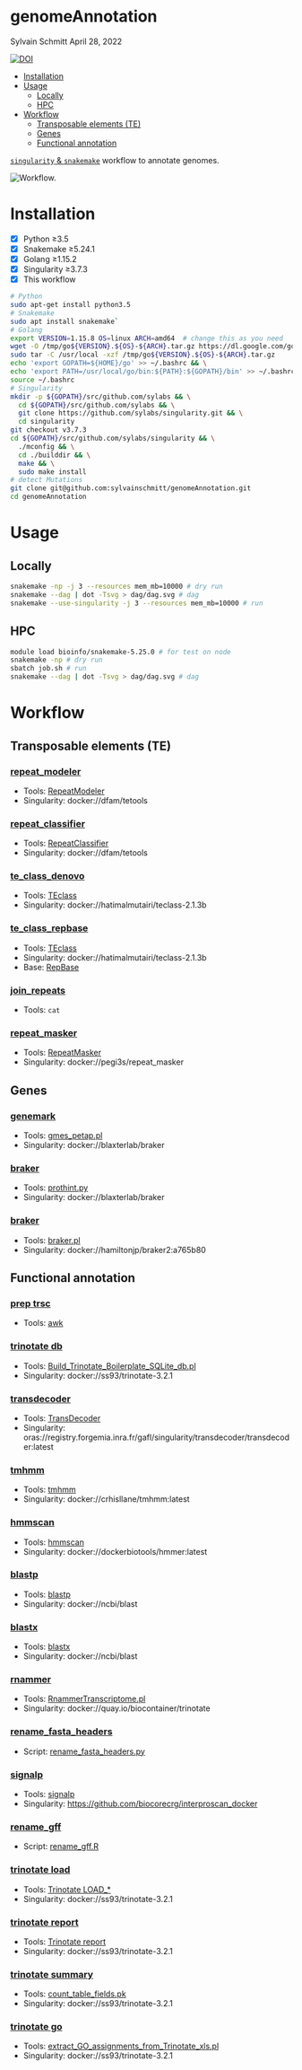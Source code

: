 genomeAnnotation
================
Sylvain Schmitt
April 28, 2022

[![DOI](https://zenodo.org/badge/495792757.svg)](https://zenodo.org/badge/latestdoi/495792757)

  - [Installation](#installation)
  - [Usage](#usage)
      - [Locally](#locally)
      - [HPC](#hpc)
  - [Workflow](#workflow)
      - [Transposable elements (TE)](#transposable-elements-te)
      - [Genes](#genes)
      - [Functional annotation](#functional-annotation)

[`singularity` &
`snakemake`](https://github.com/sylvainschmitt/snakemake_singularity)
workflow to annotate genomes.

![Workflow.](dag/dag.svg)

# Installation

  - [x] Python ≥3.5
  - [x] Snakemake ≥5.24.1
  - [x] Golang ≥1.15.2
  - [x] Singularity ≥3.7.3
  - [x] This workflow

<!-- end list -->

``` bash
# Python
sudo apt-get install python3.5
# Snakemake
sudo apt install snakemake`
# Golang
export VERSION=1.15.8 OS=linux ARCH=amd64  # change this as you need
wget -O /tmp/go${VERSION}.${OS}-${ARCH}.tar.gz https://dl.google.com/go/go${VERSION}.${OS}-${ARCH}.tar.gz && \
sudo tar -C /usr/local -xzf /tmp/go${VERSION}.${OS}-${ARCH}.tar.gz
echo 'export GOPATH=${HOME}/go' >> ~/.bashrc && \
echo 'export PATH=/usr/local/go/bin:${PATH}:${GOPATH}/bin' >> ~/.bashrc && \
source ~/.bashrc
# Singularity
mkdir -p ${GOPATH}/src/github.com/sylabs && \
  cd ${GOPATH}/src/github.com/sylabs && \
  git clone https://github.com/sylabs/singularity.git && \
  cd singularity
git checkout v3.7.3
cd ${GOPATH}/src/github.com/sylabs/singularity && \
  ./mconfig && \
  cd ./builddir && \
  make && \
  sudo make install
# detect Mutations
git clone git@github.com:sylvainschmitt/genomeAnnotation.git
cd genomeAnnotation
```

# Usage

## Locally

``` bash
snakemake -np -j 3 --resources mem_mb=10000 # dry run
snakemake --dag | dot -Tsvg > dag/dag.svg # dag
snakemake --use-singularity -j 3 --resources mem_mb=10000 # run
```

## HPC

``` bash
module load bioinfo/snakemake-5.25.0 # for test on node
snakemake -np # dry run
sbatch job.sh # run
snakemake --dag | dot -Tsvg > dag/dag.svg # dag
```

# Workflow

<!-- https://www.bioinformatics.uni-muenster.de/publication_data/P.californicus_annotation/repeat_masking.hbi?lang=en -->

## Transposable elements (TE)

<!-- ### [repet](https://github.com/sylvainschmitt/genomeAnnotation/blob/main/rules/repet.smk) -->

<!-- * Tools: [REPET](https://urgi.versailles.inra.fr/Tools/REPET) -->

<!-- * Singularity: docker://urgi/docker_vre_aio -->

### [repeat\_modeler](https://github.com/sylvainschmitt/genomeAnnotation/blob/main/rules/repeat_modeler.smk)

  - Tools:
    [RepeatModeler](https://github.com/Dfam-consortium/RepeatModeler)
  - Singularity: docker://dfam/tetools

### [repeat\_classifier](https://github.com/sylvainschmitt/genomeAnnotation/blob/main/rules/repeat_classifier.smk)

  - Tools:
    [RepeatClassifier](https://github.com/Dfam-consortium/RepeatModeler)
  - Singularity: docker://dfam/tetools

### [te\_class\_denovo](https://github.com/sylvainschmitt/genomeAnnotation/blob/main/rules/te_class_denovo.smk)

  - Tools:
    [TEclass](https://www.compgen.uni-muenster.de/tools/teclass/index.hbi?lang=en)
  - Singularity: docker://hatimalmutairi/teclass-2.1.3b

### [te\_class\_repbase](https://github.com/sylvainschmitt/genomeAnnotation/blob/main/rules/te_class_repbase.smk)

  - Tools:
    [TEclass](https://www.compgen.uni-muenster.de/tools/teclass/index.hbi?lang=en)
  - Singularity: docker://hatimalmutairi/teclass-2.1.3b
  - Base: [RepBase](https://www.girinst.org/server/RepBase/index.php)

### [join\_repeats](https://github.com/sylvainschmitt/genomeAnnotation/blob/main/rules/join_repeats.smk)

  - Tools: `cat`

### [repeat\_masker](https://github.com/sylvainschmitt/genomeAnnotation/blob/main/rules/repeat_masker.smk)

  - Tools:
    [RepeatMasker](https://stab.st-andrews.ac.uk/wiki/index.php/Repeatmasker)
  - Singularity: docker://pegi3s/repeat\_masker

## Genes

### [genemark](https://github.com/sylvainschmitt/genomeAnnotation/blob/main/rules/genemark.smk)

  - Tools: [gmes\_petap.pl](http://exon.gatech.edu/GeneMark/)
  - Singularity: docker://blaxterlab/braker

### [braker](https://github.com/sylvainschmitt/genomeAnnotation/blob/main/rules/braker.smk)

  - Tools: [prothint.py](https://github.com/gatech-genemark/ProtHint)
  - Singularity: docker://blaxterlab/braker

### [braker](https://github.com/sylvainschmitt/genomeAnnotation/blob/main/rules/braker.smk)

  - Tools:
    [braker.pl](https://github.com/Gaius-Augustus/BRAKER#running-braker)
  - Singularity: docker://hamiltonjp/braker2:a765b80

## Functional annotation

### [prep trsc](https://github.com/sylvainschmitt/genomeAnnotation/blob/main/rules/prep_trsc.smk)

  - Tools:
    [awk](https://connect.ed-diamond.com/GNU-Linux-Magazine/glmf-131/awk-le-langage-script-de-reference-pour-le-traitement-de-fichiers)

### [trinotate db](https://github.com/sylvainschmitt/genomeAnnotation/blob/main/rules/trinotate_db.smk)

  - Tools:
    [Build\_Trinotate\_Boilerplate\_SQLite\_db.pl](https://github.com/Trinotate/Trinotate.github.io/wiki/Software-installation-and-data-required#2-sequence-databases-required)
  - Singularity: docker://ss93/trinotate-3.2.1

### [transdecoder](https://github.com/sylvainschmitt/genomeAnnotation/blob/main/rules/transdecoder.smk)

  - Tools:
    [TransDecoder](https://github.com/TransDecoder/TransDecoder/wiki)
  - Singularity:
    oras://registry.forgemia.inra.fr/gafl/singularity/transdecoder/transdecoder:latest

### [tmhmm](https://github.com/sylvainschmitt/genomeAnnotation/blob/main/rules/tmhmm.smk)

  - Tools:
    [tmhmm](https://services.healthtech.dtu.dk/service.php?TMHMM-2.0)
  - Singularity: docker://crhisllane/tmhmm:latest

### [hmmscan](https://github.com/sylvainschmitt/genomeAnnotation/blob/main/rules/hmmscan.smk)

  - Tools: [hmmscan](http://eddylab.org/software/hmmer/Userguide.pdf)
  - Singularity: docker://dockerbiotools/hmmer:latest

### [blastp](https://github.com/sylvainschmitt/genomeAnnotation/blob/main/rules/blastp.smk)

  - Tools:
    [blastp](https://ftp.ncbi.nlm.nih.gov/pub/factsheets/HowTo_BLASTGuide.pdf)
  - Singularity: docker://ncbi/blast

### [blastx](https://github.com/sylvainschmitt/genomeAnnotation/blob/main/rules/blastx.smk)

  - Tools:
    [blastx](https://ftp.ncbi.nlm.nih.gov/pub/factsheets/HowTo_BLASTGuide.pdf)
  - Singularity: docker://ncbi/blast

### [rnammer](https://github.com/sylvainschmitt/genomeAnnotation/blob/main/rules/rnammer.smk)

  - Tools:
    [RnammerTranscriptome.pl](https://github.com/Trinotate/Trinotate.github.io/wiki/Software-installation-and-data-required#running-rnammer-to-identify-rrna-transcripts)
  - Singularity: docker://quay.io/biocontainer/trinotate

### [rename\_fasta\_headers](https://github.com/sylvainschmitt/genomeAnnotation/blob/main/rules/rename_fasta_headers.smk)

  - Script:
    [rename\_fasta\_headers.py](https://github.com/sylvainschmitt/genomeAnnotation/blob/main/scripts/rename_fasta_headers.py)

### [signalp](https://github.com/sylvainschmitt/genomeAnnotation/blob/main/rules/signalp.smk)

  - Tools:
    [signalp](https://services.healthtech.dtu.dk/service.php?SignalP-5.0)
  - Singularity: <https://github.com/biocorecrg/interproscan_docker>

### [rename\_gff](https://github.com/sylvainschmitt/genomeAnnotation/blob/main/rules/rename_gff.smk)

  - Script:
    [rename\_gff.R](https://github.com/sylvainschmitt/genomeAnnotation/blob/main/scripts/rename_gff.R)

### [trinotate load](https://github.com/sylvainschmitt/genomeAnnotation/blob/main/rules/trinotate_load.smk)

  - Tools: [Trinotate
    LOAD\_\*](https://github.com/Trinotate/Trinotate.github.io/wiki/Loading-generated-results-into-a-Trinotate-SQLite-Database-and-Looking-the-Output-Annotation-Report)
  - Singularity: docker://ss93/trinotate-3.2.1

### [trinotate report](https://github.com/sylvainschmitt/genomeAnnotation/blob/main/rules/trinotate_report.smk)

  - Tools: [Trinotate
    report](https://github.com/Trinotate/Trinotate.github.io/wiki/Loading-generated-results-into-a-Trinotate-SQLite-Database-and-Looking-the-Output-Annotation-Report#trinotate-output-an-annotation-report)
  - Singularity: docker://ss93/trinotate-3.2.1

### [trinotate summary](https://github.com/sylvainschmitt/genomeAnnotation/blob/main/rules/trinotate_summaryt.smk)

  - Tools:
    [count\_table\_fields.pk](https://github.com/Trinotate/Trinotate.github.io/wiki/Loading-generated-results-into-a-Trinotate-SQLite-Database-and-Looking-the-Output-Annotation-Report#trinotate-output-an-annotation-report)
  - Singularity: docker://ss93/trinotate-3.2.1

### [trinotate go](https://github.com/sylvainschmitt/genomeAnnotation/blob/main/rules/trinotate_go.smk)

  - Tools:
    [extract\_GO\_assignments\_from\_Trinotate\_xls.pl](https://github.com/Trinotate/Trinotate.github.io/wiki/Loading-generated-results-into-a-Trinotate-SQLite-Database-and-Looking-the-Output-Annotation-Report#trinotate-output-an-annotation-report)
  - Singularity: docker://ss93/trinotate-3.2.1
